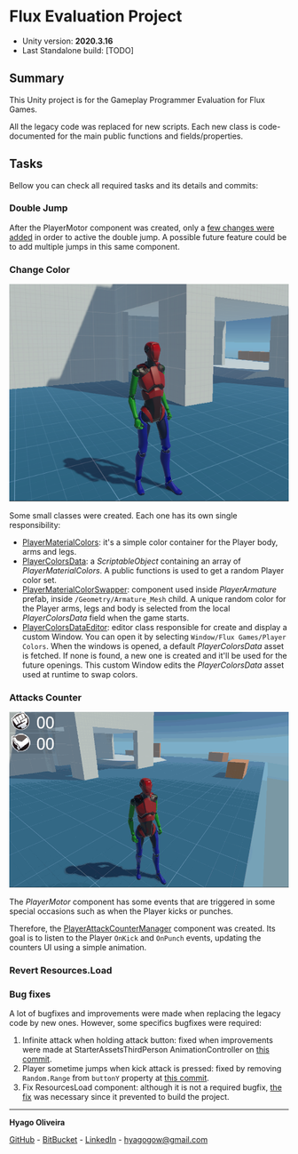 # Flux Evaluation Project

* Unity version: **2020.3.16**
* Last Standalone build: [TODO]

## Summary

This Unity project is for the Gameplay Programmer Evaluation for Flux Games.

All the legacy code was replaced for new scripts. Each new class is code-documented for the main public functions and fields/properties.

## Tasks

Bellow you can check all required tasks and its details and commits: 

### Double Jump

After the PlayerMotor component was created, only a [few changes were added][1] in order to active the double jump. 
A possible future feature could be to add multiple jumps in this same component.

### Change Color

![Player using random colors](/Images/PlayerRandomColors.png)

Some small classes were created. Each one has its own single responsibility:

* [PlayerMaterialColors][2]: it's a simple color container for the Player body, arms and legs.
* [PlayerColorsData][3]: a *ScriptableObject* containing an array of *PlayerMaterialColors*. A public functions is used to get a random Player color set.
* [PlayerMaterialColorSwapper][4]: component used inside *PlayerArmature* prefab, inside `/Geometry/Armature_Mesh` child. A unique random color for the Player arms, legs and body is selected from the local *PlayerColorsData* field when the game starts.
* [PlayerColorsDataEditor][5]: editor class responsible for create and display a custom Window. You can open it by selecting `Window/Flux Games/Player Colors`. 
When the windows is opened, a default *PlayerColorsData* asset is fetched. If none is found, a new one is created and it'll be used for the future openings.
This custom Window edits the *PlayerColorsData* asset used at runtime to swap colors.

### Attacks Counter

![Player attacks counter](/Images/PlayerAttacksCounter.gif)

The *PlayerMotor* component has some events that are triggered in some special occasions such as when the Player kicks or punches.

Therefore, the [PlayerAttackCounterManager][6] component was created. Its goal is to listen to the Player `OnKick` and `OnPunch` events, updating the counters UI using a simple animation.

### Revert Resources.Load

### Bug fixes

A lot of bugfixes and improvements were made when replacing the legacy code by new ones. However, some specifics bugfixes were required: 

1. Infinite attack when holding attack button: fixed when improvements were made at StarterAssetsThirdPerson AnimationController on [this commit][8].
2. Player sometime jumps when kick attack is pressed: fixed by removing `Random.Range` from `buttonY` property at [this commit][7].
3. Fix ResourcesLoad component: although it is not a required bugfix, [the fix][9] was necessary since it prevented to build the project.

---

**Hyago Oliveira**

[GitHub](https://github.com/HyagoOliveira) -
[BitBucket](https://bitbucket.org/HyagoGow/) -
[LinkedIn](https://www.linkedin.com/in/hyago-oliveira/) -
<hyagogow@gmail.com>

[1]: <https://github.com/HyagoOliveira/FluxEvaluationProject/commit/d98d2713974317bc2df442fbadee2a8645fb1d93>
[2]: <https://github.com/HyagoOliveira/FluxEvaluationProject/commit/a16854238dc894cf5b479ea9986ca85e1b2f9c48>
[3]: <https://github.com/HyagoOliveira/FluxEvaluationProject/commit/fc71567e71489abe92b191e7258e79e8d8c53d7d>
[4]: <https://github.com/HyagoOliveira/FluxEvaluationProject/commit/bc5af1c4d11c7d6bd39c68504a9bf80dc7402bd8>
[5]: <https://github.com/HyagoOliveira/FluxEvaluationProject/commit/07f63ec6d94c29dfb3d452a9f0765e6c1dd53df8>
[6]: <https://github.com/HyagoOliveira/FluxEvaluationProject/commit/de0472bf8deb2637e244893891ddbf50e557477f>
[7]: <https://github.com/HyagoOliveira/FluxEvaluationProject/commit/9001ea6b1284b31f1fb921bd27fbb1dbbb8e1501>
[8]: <https://github.com/HyagoOliveira/FluxEvaluationProject/commit/c64658cd4e76388dd7b81b562c013f478511e4fc>
[9]: <https://github.com/HyagoOliveira/FluxEvaluationProject/commit/91908061a5969d98c61779ead606bb59d007f37b>
[10]: <>
